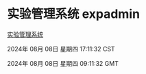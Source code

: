 # 实验管理系统 expadmin
[实验管理系统](http://219.139.196.34:56808/expadmin-782313d2-e1b1-4ea7-932e-3a55e6a1a4d0/)

2024年 08月 08日 星期四 17:11:32 CST

2024年 08月 08日 星期四 09:11:32 GMT
